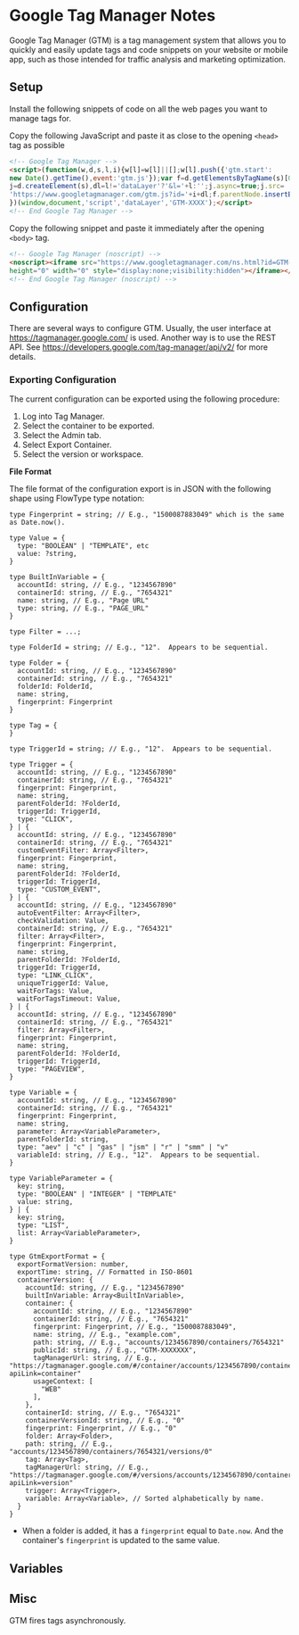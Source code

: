 # Google Tag Manager Notes

Google Tag Manager (GTM) is a tag management system that allows you to quickly
and easily update tags and code snippets on your website or mobile app, such
as those intended for traffic analysis and marketing optimization.


## Setup

Install the following snippets of code on all the web pages you want to manage
tags for.

Copy the following JavaScript and paste it as close to the opening `<head>`
tag as possible
  
```html
<!-- Google Tag Manager -->
<script>(function(w,d,s,l,i){w[l]=w[l]||[];w[l].push({'gtm.start':
new Date().getTime(),event:'gtm.js'});var f=d.getElementsByTagName(s)[0],
j=d.createElement(s),dl=l!='dataLayer'?'&l='+l:'';j.async=true;j.src=
'https://www.googletagmanager.com/gtm.js?id='+i+dl;f.parentNode.insertBefore(j,f);
})(window,document,'script','dataLayer','GTM-XXXX');</script>
<!-- End Google Tag Manager -->
```

Copy the following snippet and paste it immediately after the opening `<body>`
tag.

```html
<!-- Google Tag Manager (noscript) -->
<noscript><iframe src="https://www.googletagmanager.com/ns.html?id=GTM-XXXX"
height="0" width="0" style="display:none;visibility:hidden"></iframe></noscript>
<!-- End Google Tag Manager (noscript) -->
```


## Configuration

There are several ways to configure GTM.  Usually, the user interface at
https://tagmanager.google.com/ is used.  Another way is to use the REST API.
See https://developers.google.com/tag-manager/api/v2/ for more details.

### Exporting Configuration

The current configuration can be exported using the following procedure:

1. Log into Tag Manager.
2. Select the container to be exported.
3. Select the Admin tab.
4. Select Export Container.
5. Select the version or workspace.

**File Format**

The file format of the configuration export is in JSON with the following
shape using FlowType type notation:

```json5
type Fingerprint = string; // E.g., "1500087883049" which is the same as Date.now().

type Value = {
  type: "BOOLEAN" | "TEMPLATE", etc
  value: ?string,
}

type BuiltInVariable = {
  accountId: string, // E.g., "1234567890"
  containerId: string, // E.g., "7654321"
  name: string, // E.g., "Page URL"
  type: string, // E.g., "PAGE_URL"
}

type Filter = ...;

type FolderId = string; // E.g., "12".  Appears to be sequential.

type Folder = {
  accountId: string, // E.g., "1234567890"
  containerId: string, // E.g., "7654321"
  folderId: FolderId,
  name: string,
  fingerprint: Fingerprint
}

type Tag = {
}

type TriggerId = string; // E.g., "12".  Appears to be sequential.

type Trigger = {
  accountId: string, // E.g., "1234567890"
  containerId: string, // E.g., "7654321"
  fingerprint: Fingerprint,
  name: string,
  parentFolderId: ?FolderId,
  triggerId: TriggerId,
  type: "CLICK",
} | {
  accountId: string, // E.g., "1234567890"
  containerId: string, // E.g., "7654321"
  customEventFilter: Array<Filter>,
  fingerprint: Fingerprint,
  name: string,
  parentFolderId: ?FolderId,
  triggerId: TriggerId,
  type: "CUSTOM_EVENT",
} | {
  accountId: string, // E.g., "1234567890"
  autoEventFilter: Array<Filter>,
  checkValidation: Value,
  containerId: string, // E.g., "7654321"
  filter: Array<Filter>,
  fingerprint: Fingerprint,
  name: string,
  parentFolderId: ?FolderId,
  triggerId: TriggerId,
  type: "LINK_CLICK",
  uniqueTriggerId: Value,
  waitForTags: Value,
  waitForTagsTimeout: Value,
} | {
  accountId: string, // E.g., "1234567890"
  containerId: string, // E.g., "7654321"
  filter: Array<Filter>,
  fingerprint: Fingerprint,
  name: string,
  parentFolderId: ?FolderId,
  triggerId: TriggerId,
  type: "PAGEVIEW",
}

type Variable = {
  accountId: string, // E.g., "1234567890"
  containerId: string, // E.g., "7654321"
  fingerprint: Fingerprint,
  name: string,
  parameter: Array<VariableParameter>,
  parentFolderId: string,
  type: "aev" | "c" | "gas" | "jsm" | "r" | "smm" | "v"
  variableId: string, // E.g., "12".  Appears to be sequential.
}

type VariableParameter = {
  key: string,
  type: "BOOLEAN" | "INTEGER" | "TEMPLATE"
  value: string,
} | {
  key: string,
  type: "LIST",
  list: Array<VariableParameter>,
}

type GtmExportFormat = {
  exportFormatVersion: number,
  exportTime: string, // Formatted in ISO-8601
  containerVersion: {
    accountId: string, // E.g., "1234567890"
    builtInVariable: Array<BuiltInVariable>,
    container: {
      accountId: string, // E.g., "1234567890"
      containerId: string, // E.g., "7654321"
      fingerprint: Fingerprint, // E.g., "1500087883049",
      name: string, // E.g., "example.com",
      path: string, // E.g., "accounts/1234567890/containers/7654321"
      publicId: string, // E.g., "GTM-XXXXXXX",
      tagManagerUrl: string, // E.g., "https://tagmanager.google.com/#/container/accounts/1234567890/containers/7654321/workspaces?apiLink=container"
      usageContext: [
        "WEB"
      ],
    },
    containerId: string, // E.g., "7654321"
    containerVersionId: string, // E.g., "0"
    fingerprint: Fingerprint, // E.g., "0"
    folder: Array<Folder>,
    path: string, // E.g., "accounts/1234567890/containers/7654321/versions/0"
    tag: Array<Tag>,
    tagManagerUrl: string, // E.g., "https://tagmanager.google.com/#/versions/accounts/1234567890/containers/7654321/versions/0?apiLink=version"
    trigger: Array<Trigger>,
    variable: Array<Variable>, // Sorted alphabetically by name.
  }
}
```

* When a folder is added, it has a `fingerprint` equal to `Date.now`.  And the
  container's `fingerprint` is updated to the same value.


## Variables


## Misc

GTM fires tags asynchronously.
